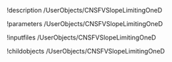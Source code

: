 !description /UserObjects/CNSFVSlopeLimitingOneD

!parameters /UserObjects/CNSFVSlopeLimitingOneD

!inputfiles /UserObjects/CNSFVSlopeLimitingOneD

!childobjects /UserObjects/CNSFVSlopeLimitingOneD
